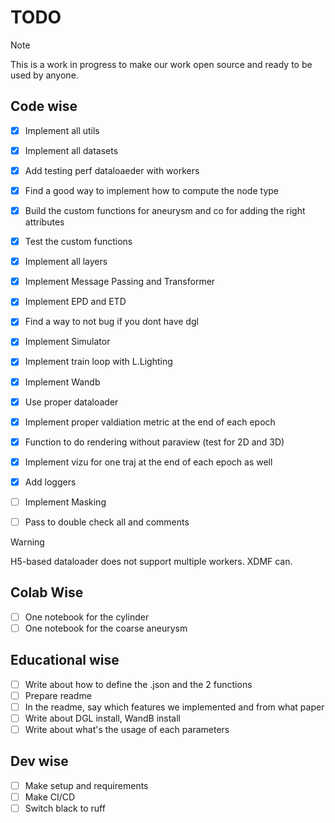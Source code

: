 # TODO

> [!NOTE]  
> This is a work in progress to make our work open source and ready to be used by anyone.

## Code wise

- [X] Implement all utils
- [X] Implement all datasets
- [X] Add testing perf dataloaeder with workers
- [X] Find a good way to implement how to compute the node type
- [X] Build the custom functions for aneurysm and co for adding the right attributes
- [X] Test the custom functions
- [X] Implement all layers
- [X] Implement Message Passing and Transformer
- [X] Implement EPD and ETD
- [X] Find a way to not bug if you dont have dgl
- [X] Implement Simulator
- [X] Implement train loop with L.Lighting
- [X] Implement Wandb
- [X] Use proper dataloader
- [X] Implement proper valdiation metric at the end of each epoch
- [X] Function to do rendering without paraview (test for 2D and 3D)
- [X] Implement vizu for one traj at the end of each epoch as well 
- [X] Add loggers
- [ ] Implement Masking

- [ ] Pass to double check all and comments

> [!WARNING]  
> H5-based dataloader does not support multiple workers. XDMF can.

## Colab Wise

- [ ] One notebook for the cylinder
- [ ] One notebook for the coarse aneurysm

## Educational wise

- [ ] Write about how to define the .json and the 2 functions
- [ ] Prepare readme
- [ ] In the readme, say which features we implemented and from what paper
- [ ] Write about DGL install, WandB install
- [ ] Write about what's the usage of each parameters

## Dev wise

- [ ] Make setup and requirements
- [ ] Make CI/CD
- [ ] Switch black to ruff